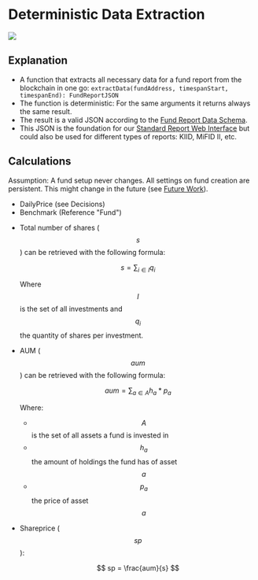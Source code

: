 # Deterministic Data Extraction

![](/assets/DataConsolidation.drawio.png?v2)

## Explanation

- A function that extracts all necessary data for a fund report from the blockchain in one go:
  `extractData(fundAddress, timespanStart, timespanEnd): FundReportJSON`
- The function is deterministic: For the same arguments it returns always the same result.
- The result is a valid JSON according to the [Fund Report Data Schema](/01-thesis/05-solution/04-FundReportDataSchema.html).
- This JSON is the foundation for our [Standard Report Web Interface](/01-thesis/05-solution/11-StandardReportWebInterface.html) but could also be used for different types of reports: KIID, MiFID II, etc.

## Calculations

Assumption: A fund setup never changes. All settings on fund creation are persistent. This might change in the future (see [Future Work](...)).

- DailyPrice (see Decisions)
- Benchmark (Reference "Fund")

* Total number of shares ($$ s $$) can be retrieved with the following formula:

  <!-- prettier-ignore -->
  $$
  s = \displaystyle\sum_{i \in I} q_i
  $$

  Where $$ I $$ is the set of all investments and $$ q_i $$ the quantity of shares per investment.

* AUM ($$ aum $$) can be retrieved with the following formula:

  <!-- prettier-ignore -->
  $$
  aum = \displaystyle\sum_{a \in A} h_a * p_a
  $$

  Where:

  - $$ A $$ is the set of all assets a fund is invested in
  - $$ h_a $$ the amount of holdings the fund has of asset $$ a $$
  - $$ p_a $$ the price of asset $$ a $$

* Shareprice ($$ sp $$):

  <!-- prettier-ignore -->
  $$
  sp = \frac{aum}{s}
  $$
